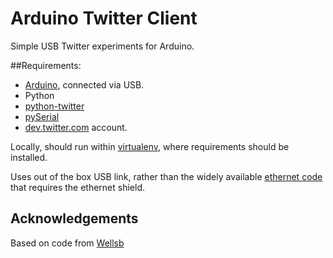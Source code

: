 # Arduino Twitter Client

Simple USB Twitter experiments for Arduino. 

##Requirements:

- [Arduino](http://arduino.cc), connected via USB.
- Python
- [python-twitter](http://code.google.com/p/python-twitter/)
- [pySerial](http://pyserial.sourceforge.net/)
- [dev.twitter.com](http://dev.twitter.com/) account.

Locally, should run within [virtualenv](http://www.virtualenv.org/en/latest/index.html), where requirements should be installed.

Uses out of the box USB link, rather than the widely available [ethernet code](http://arduino.cc/en/Tutorial/TwitterClient) that requires the ethernet shield.

## Acknowledgements
Based on code from [Wellsb](http://wellsb.com/post/5135881420/arduino-to-twitter-over-usb)

